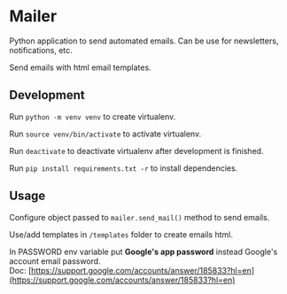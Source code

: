 # Mailer

Python application to send automated emails. Can be use for newsletters, notifications, etc.

Send emails with html email templates.

## Development

Run `python -m venv venv` to create virtualenv.

Run `source venv/bin/activate` to activate virtualenv.

Run `deactivate` to deactivate virtualenv after development is finished.

Run `pip install requirements.txt -r` to install dependencies.

## Usage

Configure object passed to `mailer.send_mail()` method to send emails.

Use/add templates in `/templates` folder to create emails html.

In PASSWORD env variable put **Google's app password** instead Google's account email password.  
Doc: [https://support.google.com/accounts/answer/185833?hl=en](https://support.google.com/accounts/answer/185833?hl=en)
